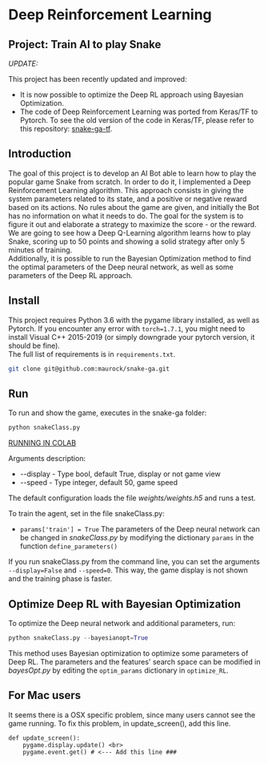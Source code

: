 # Deep Reinforcement Learning
## Project: Train AI to play Snake
*UPDATE:*

This project has been recently updated and improved:
- It is now possible to optimize the Deep RL approach using Bayesian Optimization.
- The code of Deep Reinforcement Learning was ported from Keras/TF to Pytorch. To see the old version of the code in Keras/TF, please refer to this repository: [snake-ga-tf](https://github.com/maurock/snake-ga-tf). 

## Introduction
The goal of this project is to develop an AI Bot able to learn how to play the popular game Snake from scratch. In order to do it, I implemented a Deep Reinforcement Learning algorithm. This approach consists in giving the system parameters related to its state, and a positive or negative reward based on its actions. No rules about the game are given, and initially the Bot has no information on what it needs to do. The goal for the system is to figure it out and elaborate a strategy to maximize the score - or the reward. \
We are going to see how a Deep Q-Learning algorithm learns how to play Snake, scoring up to 50 points and showing a solid strategy after only 5 minutes of training. \
Additionally, it is possible to run the Bayesian Optimization method to find the optimal parameters of the Deep neural network, as well as some parameters of the Deep RL approach.

## Install
This project requires Python 3.6 with the pygame library installed, as well as Pytorch. If you encounter any error with `torch=1.7.1`, you might need to install Visual C++ 2015-2019 (or simply downgrade your pytorch version, it should be fine). \
The full list of requirements is in `requirements.txt`. 
```bash
git clone git@github.com:maurock/snake-ga.git
```

## Run
To run and show the game, executes in the snake-ga folder:

```python
python snakeClass.py
```

[RUNNING IN COLAB](https://colab.research.google.com/drive/1xtiBrGeRHmXY3KSOixkZBf_rJIgBImJu?usp=sharing#scrollTo=wWRYdkJzIqW3)

Arguments description:

- --display - Type bool, default True, display or not game view
- --speed - Type integer, default 50, game speed

The default configuration loads the file *weights/weights.h5* and runs a test.

To train the agent, set in the file snakeClass.py:
- `params['train'] = True`
The parameters of the Deep neural network can be changed in *snakeClass.py* by modifying the dictionary `params` in the function `define_parameters()`

If you run snakeClass.py from the command line, you can set the arguments `--display=False` and `--speed=0`. This way, the game display is not shown and the training phase is faster.

## Optimize Deep RL with Bayesian Optimization
To optimize the Deep neural network and additional parameters, run:

```python
python snakeClass.py --bayesianopt=True
```

This method uses Bayesian optimization to optimize some parameters of Deep RL. The parameters and the features' search space can be modified in *bayesOpt.py* by editing the `optim_params` dictionary in `optimize_RL`.

## For Mac users
It seems there is a OSX specific problem, since many users cannot see the game running.
To fix this problem, in update_screen(), add this line.

```                              
def update_screen():
    pygame.display.update() <br>
    pygame.event.get() # <--- Add this line ###
```
